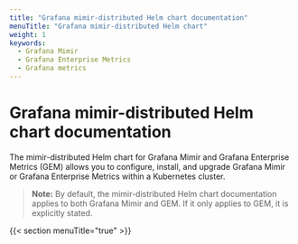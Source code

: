 ```yaml
---
title: "Grafana mimir-distributed Helm chart documentation"
menuTitle: "Grafana mimir-distributed Helm chart"
weight: 1
keywords:
  - Grafana Mimir
  - Grafana Enterprise Metrics
  - Grafana metrics
---
```


# Grafana mimir-distributed Helm chart documentation

The mimir-distributed Helm chart for Grafana Mimir and Grafana Enterprise Metrics (GEM) allows you to configure, install, and upgrade Grafana Mimir or Grafana Enterprise Metrics within a Kubernetes cluster.

> **Note:** By default, the mimir-distributed Helm chart documentation applies to both Grafana Mimir and GEM. If it only applies to GEM, it is explicitly stated.

{{< section menuTitle="true" >}}
